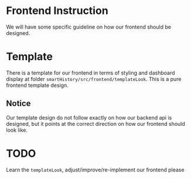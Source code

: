# Frontend Instruction
We will have some specific guideline on how our frontend should be designed.

# Template
There is a template for our frontend in terms of styling and dashboard display at folder `smartHistory/src/frontend/templateLook`. This is a pure frontend template design.
## Notice
Our template design do not follow exactly on how our backend api is designed, but it points at the correct direction on how our frontend should look like.

# TODO
Learn the `templateLook`, adjust/improve/re-implement our frontend please
